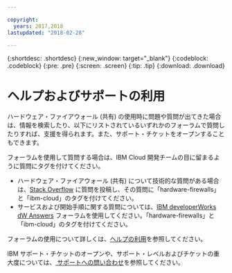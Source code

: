 ```yaml
---

copyright:
  years: 2017,2018
lastupdated: "2018-02-28"

---
```


{:shortdesc: .shortdesc}
{:new_window: target="_blank"}
{:codeblock: .codeblock}
{:pre: .pre}
{:screen: .screen}
{:tip: .tip}
{:download: .download}

# ヘルプおよびサポートの利用

ハードウェア・ファイアウォール (共有) の使用時に問題や質問が出てきた場合は、情報を検索したり、以下にリストされているいずれかのフォーラムで質問したりすれば、支援を得られます。また、サポート・チケットをオープンすることもできます。

フォーラムを使用して質問する場合は、IBM Cloud 開発チームの目に留まるように質問にタグを付けてください。

* ハードウェア・ファイアウォール (共有) について技術的な質問がある場合は、[Stack Overflow](https://stackoverflow.com/search?q=hardware-firewalls+ibm-cloud) に質問を投稿し、その質問に「hardware-firewalls」と「ibm-cloud」のタグを付けてください。
* サービスおよび開始手順に関する質問については、[IBM developerWorks dW Answers](https://developer.ibm.com/answers/topics/hardware-firewalls.html?smartspace=ibm-cloud) フォーラムを使用してください。「hardware-firewalls」と「ibm-cloud」のタグを付けてください。

フォーラムの使用について詳しくは、[ヘルプの利用](https://console.bluemix.net/docs/support/index.html#getting-help)を参照してください。

IBM サポート・チケットのオープンや、サポート・レベルおよびチケットの重大度については、[ サポートへの問い合わせ](https://console.bluemix.net/docs/support/index.html#contacting-support)を参照してください。
